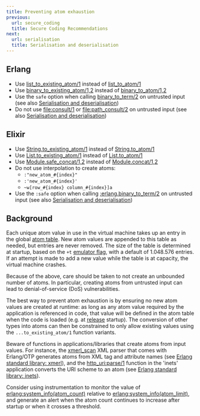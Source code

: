 ```yaml
---
title: Preventing atom exhaustion
previous:
  url: secure_coding
  title: Secure Coding Recommendations
next:
  url: serialisation
  title: Serialisation and deserialisation
---
```


## Erlang

* Use [list_to_existing_atom/1](https://erlang.org/doc/man/erlang.html#list_to_existing_atom-1) instead of [list_to_atom/1](https://erlang.org/doc/man/erlang.html#list_to_atom-1)
* Use [binary_to_existing_atom/1,2](https://erlang.org/doc/man/erlang.html#binary_to_existing_atom-2) instead of [binary_to_atom/1,2](https://erlang.org/doc/man/erlang.html#binary_to_atom-2)
* Use the `safe` option when calling [binary_to_term/2](https://erlang.org/doc/man/erlang.html#binary_to_term-2) on untrusted input (see also [Serialisation and deserialisation](serialisation))
* Do not use [file:consult/1](https://erlang.org/doc/man/file.html#consult-1) or [file:path_consult/2](https://erlang.org/doc/man/file.html#path_consult-2) on untrusted input (see also [Serialisation and deserialisation](serialisation))

## Elixir

* Use [String.to_existing_atom/1](https://hexdocs.pm/elixir/String.html#to_existing_atom/1) instead of [String.to_atom/1](https://hexdocs.pm/elixir/String.html#to_atom/1)
* Use [List.to_existing_atom/1](https://hexdocs.pm/elixir/List.html#to_existing_atom/1) instead of [List.to_atom/1](https://hexdocs.pm/elixir/List.html#to_atom/1)
* Use [Module.safe_concat/1,2](https://hexdocs.pm/elixir/Module.html#safe_concat/2) instead of [Module.concat/1,2](https://hexdocs.pm/elixir/Module.html#concat/2)
* Do not use interpolation to create atoms:
    * `:"new_atom_#{index}"`
    * `:'new_atom_#{index}'`
    * `~w[row_#{index} column_#{index}]a`
* Use the `:safe` option when calling [:erlang.binary_to_term/2](https://erlang.org/doc/man/erlang.html#binary_to_term-2) on untrusted input (see also [Serialisation and deserialisation](serialisation))

## Background

Each unique atom value in use in the virtual machine takes up an entry in the global [atom table](http://erlang.org/doc/efficiency_guide/advanced.html). New atom values are appended to this table as needed, but entries are never removed. The size of the table is determined at startup, based on the `+t` [emulator flag](https://erlang.org/doc/man/erl.html#emulator-flags), with a default of 1.048.576 entries. If an attempt is made to add a new value while the table is at capacity, the virtual machine crashes.

Because of the above, care should be taken to not create an unbounded number of atoms. In particular, creating atoms from untrusted input can lead to denial-of-service (DoS) vulnerabilities.

The best way to prevent atom exhaustion is by ensuring no new atom values are created at runtime: as long as any atom value required by the application is referenced in code, that value will be defined in the atom table when the code is loaded (e.g. at [release](releases) startup). The conversion of other types into atoms can then be constrained to only allow existing values using the `...to_existing_atom/1` function variants.

Beware of functions in applications/libraries that create atoms from input values. For instance, the [xmerl_scan](https://erlang.org/doc/man/xmerl_scan.html) XML parser that comes with Erlang/OTP generates atoms from XML tag and attribute names (see [Erlang standard library: xmerl](xmlerl)), and the [http_uri:parse/1](https://erlang.org/doc/man/http_uri.html#parse-1) function in the 'inets' application converts the URI scheme to an atom (see [Erlang standard library: inets](inets)).

Consider using instrumentation to monitor the value of [erlang:system_info(atom_count)](https://erlang.org/doc/man/erlang.html#system_info_atom_count) relative to [erlang:system_info(atom_limit)](https://erlang.org/doc/man/erlang.html#system_info_atom_limit), and generate an alert when the atom count continues to increase after startup or when it crosses a threshold.
